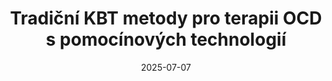 ---
template: participate-link
date: 2025-07-07
title: Tradiční KBT metody pro terapii OCD s pomocínových technologií
featuredImage: /assets/flyers/KBTWorkshop_letak.jpg
pdf: "KBTWorkshop_letak"
---